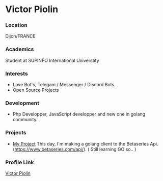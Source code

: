 # Victor Piolin

### Location

Dijon/FRANCE

### Academics

Student at SUPINFO International Universtity

### Interests

- Love Bot's, Telegam / Messenger / Discord Bots.
- Open Source Projects

### Development

- Php Developper, JavaScript developper and new one in golang community.

### Projects

- [My Project](https://github.com/Vico1993/betaGoSeries) This day, I'm making a golang client to the Betaseries Api. (https://www.betaseries.com/api/). ( Still learning GO so.. )

### Profile Link

[Victor Piolin](https://github.com/Vico1993)